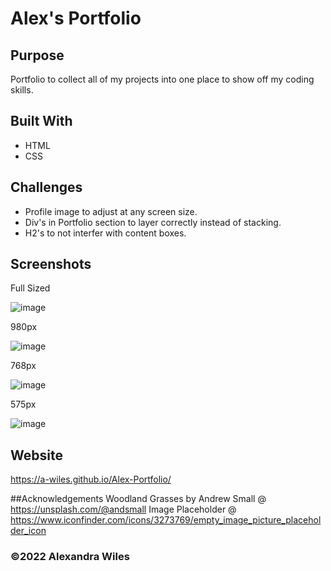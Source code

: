 # Alex's Portfolio

## Purpose
Portfolio to collect all of my projects into one place to show off my coding skills.

## Built With
* HTML
* CSS

## Challenges
* Profile image to adjust at any screen size.
* Div's in Portfolio section to layer correctly instead of stacking.
* H2's to not interfer with content boxes.

## Screenshots
Full Sized

![image](https://user-images.githubusercontent.com/98373402/154829801-160a9215-f3c4-4c00-89c4-f9bca86956c0.png)

980px

![image](https://user-images.githubusercontent.com/98373402/154829933-054c2db1-4c4a-4afb-b131-3cc564f16683.png)

768px

![image](https://user-images.githubusercontent.com/98373402/154829867-3d8251b6-119c-4c00-972f-9ce7c0943ed4.png)

575px

![image](https://user-images.githubusercontent.com/98373402/154829888-ee1d49df-d739-477d-8a89-3d14ecd702e5.png)


## Website
https://a-wiles.github.io/Alex-Portfolio/

##Acknowledgements
Woodland Grasses by Andrew Small @ https://unsplash.com/@andsmall
Image Placeholder @ https://www.iconfinder.com/icons/3273769/empty_image_picture_placeholder_icon

### ©️2022 Alexandra Wiles
